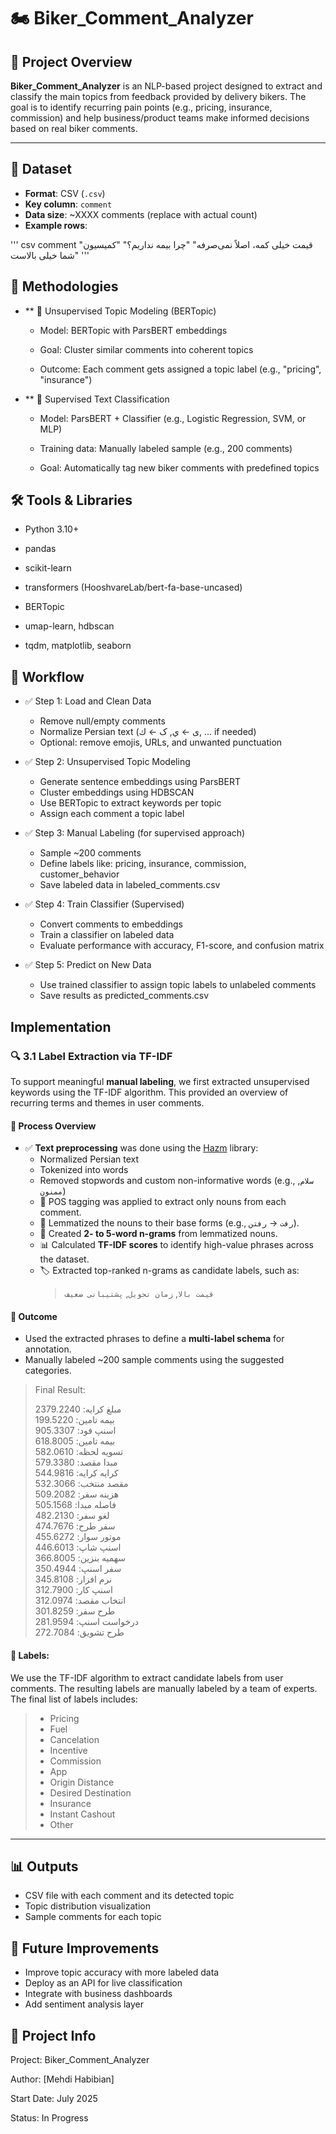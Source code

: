 # 🏍️ Biker_Comment_Analyzer

## 🎯 Project Overview

**Biker_Comment_Analyzer** is an NLP-based project designed to extract and classify the main topics from feedback provided by delivery bikers. The goal is to identify recurring pain points (e.g., pricing, insurance, commission) and help business/product teams make informed decisions based on real biker comments.

---

## 🧩 Dataset

- **Format**: CSV (`.csv`)
- **Key column**: `comment`
- **Data size**: ~XXXX comments (replace with actual count)
- **Example rows**:

''' csv
comment
"قیمت خیلی کمه، اصلاً نمی‌صرفه"
"چرا بیمه نداریم؟"
"کمیسیون شما خیلی بالاست"
'''

## 🧠 Methodologies

- ** 🔹 Unsupervised Topic Modeling (BERTopic) 
 
  - Model: BERTopic with ParsBERT embeddings

  - Goal: Cluster similar comments into coherent topics

  - Outcome: Each comment gets assigned a topic label (e.g., "pricing", "insurance")

- ** 🔹 Supervised Text Classification

  - Model: ParsBERT + Classifier (e.g., Logistic Regression, SVM, or MLP)
    
  - Training data: Manually labeled sample (e.g., 200 comments)

  - Goal: Automatically tag new biker comments with predefined topics

## 🛠 Tools & Libraries
- Python 3.10+

- pandas

- scikit-learn

- transformers (HooshvareLab/bert-fa-base-uncased)

- BERTopic

- umap-learn, hdbscan

- tqdm, matplotlib, seaborn

## 🔄 Workflow
- ✅ Step 1: Load and Clean Data 
  - Remove null/empty comments
  - Normalize Persian text (ی ← ي, ک ← ك, ... if needed)
  - Optional: remove emojis, URLs, and unwanted punctuation


- ✅ Step 2: Unsupervised Topic Modeling 
  - Generate sentence embeddings using ParsBERT
  - Cluster embeddings using HDBSCAN
  - Use BERTopic to extract keywords per topic
  - Assign each comment a topic label


- ✅ Step 3: Manual Labeling (for supervised approach)
  - Sample ~200 comments
  - Define labels like: pricing, insurance, commission, customer_behavior
  - Save labeled data in labeled_comments.csv


- ✅ Step 4: Train Classifier (Supervised)
  - Convert comments to embeddings
  - Train a classifier on labeled data
  - Evaluate performance with accuracy, F1-score, and confusion matrix


- ✅ Step 5: Predict on New Data 
  - Use trained classifier to assign topic labels to unlabeled comments
  - Save results as predicted_comments.csv

## Implementation

### 🔍 3.1 Label Extraction via TF-IDF

To support meaningful **manual labeling**, we first extracted unsupervised keywords using the TF-IDF algorithm. This provided an overview of recurring terms and themes in user comments.

#### 🧪 Process Overview

- ✅ **Text preprocessing** was done using the [Hazm](https://github.com/sobhe/hazm) library:
  - Normalized Persian text
  - Tokenized into words
  - Removed stopwords and custom non-informative words (e.g., `سلام`, `ممنون`)
  - 🧠 POS tagging was applied to extract only nouns from each comment.
  - 🧹 Lemmatized the nouns to their base forms (e.g., `رفت` → `رفتن`).
  - 🧩 Created **2- to 5-word n-grams** from lemmatized nouns.
  - 📊 Calculated **TF-IDF scores** to identify high-value phrases across the dataset.
  - 🏷️ Extracted top-ranked n-grams as candidate labels, such as:
    > `قیمت بالا`, `زمان تحویل`, `پشتیبانی ضعیف`

#### 📝 Outcome

- Used the extracted phrases to define a **multi-label schema** for annotation.
- Manually labeled ~200 sample comments using the suggested categories.
> Final Result:
> 
> مبلغ کرایه: 2379.2240  
> بیمه تامین: 199.5220  
> اسنپ فود: 905.3307  
> بیمه تامین: 618.8005  
> تسویه لحظه: 582.0610  
> مبدا مقصد: 579.3380  
> کرایه کرایه: 544.9816  
> مقصد منتخب: 532.3066  
> هزینه سفر: 509.2082  
> فاصله مبدا: 505.1568  
> لغو سفر: 482.2130  
> سفر طرح: 474.7676  
> موتور سوار: 455.6272  
> اسنپ شاپ: 446.6013  
> سهمیه بنزین: 366.8005  
> سفر اسنپ: 350.4944  
> نرم افزار: 345.8108  
> اسنپ کار: 312.7900  
> انتخاب مقصد: 312.0974  
> طرح سفر: 301.8259  
> درخواست اسنپ: 281.9594  
> طرح تشویق: 272.7084

#### 📝 Labels:
We use the TF-IDF algorithm to extract candidate labels from user comments. The resulting labels are manually labeled by a team of experts. The final list of labels includes:

> - Pricing  
> - Fuel  
> - Cancelation  
> - Incentive  
> - Commission  
> - App  
> - Origin Distance  
> - Desired Destination  
> - Insurance  
> - Instant Cashout  
> - Other


---

## 📊 Outputs
- CSV file with each comment and its detected topic
- Topic distribution visualization
- Sample comments for each topic


## 📌 Future Improvements
- Improve topic accuracy with more labeled data
- Deploy as an API for live classification 
- Integrate with business dashboards 
- Add sentiment analysis layer


## 👤 Project Info
Project: Biker_Comment_Analyzer

Author: [Mehdi Habibian]

Start Date: July 2025

Status: In Progress